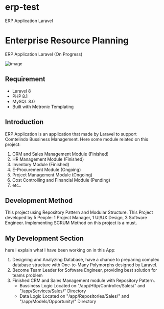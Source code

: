 
# erp-test
ERP Application Laravel
# Enterprise Resource Planning
ERP Application Laravel (On Progress)

![image](https://github.com/Urcane/erp-test/assets/69501001/36b05401-4fd3-4879-9c53-8a5cfc0542c2)

## Requirement
- Laravel 8
- PHP 8.1
- MySQL 8.0
- Built with Metronic Templating

## Introduction
ERP Application is an application that made by Laravel to support Comtelindo Bussiness Management. Here some module related on this project:
1. CRM and Sales Management Module (Finished)
2. HR Management Module (Finished)
3. Inventory Module (Finished)
4. E-Procurement Module (Ongoing)
5. Project Management Module (Ongoing)
6. Cost Controlling and Financial Module (Pending)
7. etc..

## Development Method
This project using Repository Pattern and Modular Structure. This Project developed by 5 People: 1 Project Manager, 1 UI/UX Design, 3 Software Engineer. Implementing SCRUM Method on this project is a must.

## My Development Section
here I explain what I have been working on in this App:
1. Designing and Analyzing Database, have a chance to preparing complex database structure with One-to-Many Polymorphs designed by Laravel.
2. Become Team Leader for Software Engineer, providing best solution for teams problem
3. Finished CRM and Sales Management module with Repository Pattern.
   - Bussiness Logic Located on "/app/Http/Controller/Sales/" and "/app/Services/Sales/" Directory
   - Data Logic Located on "/app/Repositories/Sales/" and "/app/Models/Opportunity/" Directory

